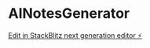 # AINotesGenerator

[Edit in StackBlitz next generation editor ⚡️](https://stackblitz.com/~/github.com/Missing-Identity/AINotesGenerator)